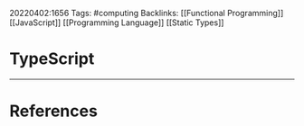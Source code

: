 20220402:1656
Tags: #computing 
Backlinks: [[Functional Programming]] [[JavaScript]] [[Programming Language]] [[Static Types]]
# TypeScript




---
# References